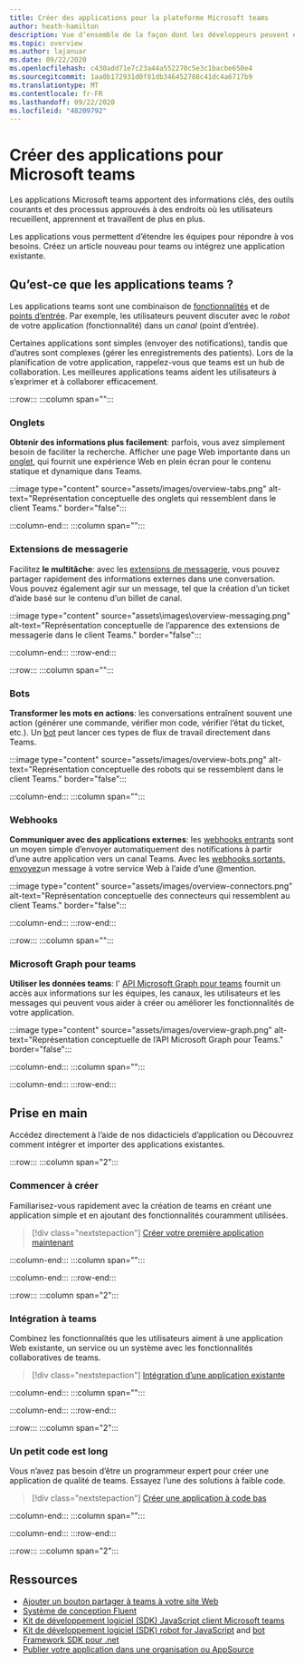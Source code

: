 ```yaml
---
title: Créer des applications pour la plateforme Microsoft teams
author: heath-hamilton
description: Vue d’ensemble de la façon dont les développeurs peuvent étendre et personnaliser les fonctionnalités de Microsoft teams avec des applications personnalisées.
ms.topic: overview
ms.author: lajanuar
ms.date: 09/22/2020
ms.openlocfilehash: c430add71e7c23a44a552270c5e3c1bacbe650e4
ms.sourcegitcommit: 1aa0b172931d0f81db346452788c41dc4a6717b9
ms.translationtype: MT
ms.contentlocale: fr-FR
ms.lasthandoff: 09/22/2020
ms.locfileid: "48209792"
---
```

# <a name="build-apps-for-microsoft-teams"></a>Créer des applications pour Microsoft teams

Les applications Microsoft teams apportent des informations clés, des outils courants et des processus approuvés à des endroits où les utilisateurs recueillent, apprennent et travaillent de plus en plus.

Les applications vous permettent d’étendre les équipes pour répondre à vos besoins. Créez un article nouveau pour teams ou intégrez une application existante.

## <a name="what-are-teams-apps"></a>Qu’est-ce que les applications teams ?

Les applications teams sont une combinaison de [fonctionnalités](concepts/capabilities-overview.md) et de [points d’entrée](concepts/extensibility-points.md). Par exemple, les utilisateurs peuvent discuter avec le *robot* de votre application (fonctionnalité) dans un *canal* (point d’entrée).

Certaines applications sont simples (envoyer des notifications), tandis que d’autres sont complexes (gérer les enregistrements des patients). Lors de la planification de votre application, rappelez-vous que teams est un hub de collaboration. Les meilleures applications teams aident les utilisateurs à s’exprimer et à collaborer efficacement.

:::row:::
   :::column span="":::

### <a name="tabs"></a>Onglets

**Obtenir des informations plus facilement**: parfois, vous avez simplement besoin de faciliter la recherche. Afficher une page Web importante dans un [onglet](tabs/what-are-tabs.md), qui fournit une expérience Web en plein écran pour le contenu statique et dynamique dans Teams.

:::image type="content" source="assets/images/overview-tabs.png" alt-text="Représentation conceptuelle des onglets qui ressemblent dans le client Teams." border="false":::

   :::column-end:::
   :::column span="":::

### <a name="messaging-extensions"></a>Extensions de messagerie

Facilitez **le multitâche**: avec les [extensions de messagerie](messaging-extensions/what-are-messaging-extensions.md), vous pouvez partager rapidement des informations externes dans une conversation. Vous pouvez également agir sur un message, tel que la création d’un ticket d’aide basé sur le contenu d’un billet de canal.

:::image type="content" source="assets\images\overview-messaging.png" alt-text="Représentation conceptuelle de l’apparence des extensions de messagerie dans le client Teams." border="false":::

   :::column-end:::
:::row-end:::

:::row:::
   :::column span="":::

### <a name="bots"></a>Bots

**Transformer les mots en actions**: les conversations entraînent souvent une action (générer une commande, vérifier mon code, vérifier l’état du ticket, etc.). Un [bot](bots/what-are-bots.md) peut lancer ces types de flux de travail directement dans Teams.

:::image type="content" source="assets/images/overview-bots.png" alt-text="Représentation conceptuelle des robots qui se ressemblent dans le client Teams." border="false":::

   :::column-end:::
   :::column span="":::

### <a name="webhooks"></a>Webhooks

**Communiquer avec des applications externes**: les [webhooks entrants](webhooks-and-connectors/what-are-webhooks-and-connectors.md#incoming-webhooks) sont un moyen simple d’envoyer automatiquement des notifications à partir d’une autre application vers un canal Teams. Avec les [webhooks sortants, envoyez](webhooks-and-connectors/what-are-webhooks-and-connectors.md#outgoing-webhooks)un message à votre service Web à l’aide d’une @mention.

:::image type="content" source="assets/images/overview-connectors.png" alt-text="Représentation conceptuelle des connecteurs qui ressemblent au client Teams." border="false":::

   :::column-end:::
:::row-end:::

:::row:::
   :::column span="":::

### <a name="microsoft-graph-for-teams"></a>Microsoft Graph pour teams

**Utiliser les données teams**: l' [API Microsoft Graph pour teams](https://docs.microsoft.com/graph/teams-concept-overview) fournit un accès aux informations sur les équipes, les canaux, les utilisateurs et les messages qui peuvent vous aider à créer ou améliorer les fonctionnalités de votre application.

:::image type="content" source="assets/images/overview-graph.png" alt-text="Représentation conceptuelle de l’API Microsoft Graph pour Teams." border="false":::

   :::column-end:::
   :::column span="":::

   :::column-end:::
:::row-end:::

## <a name="get-started"></a>Prise en main

Accédez directement à l’aide de nos didacticiels d’application ou Découvrez comment intégrer et importer des applications existantes.

:::row:::
   :::column span="2":::

### <a name="start-building"></a>Commencer à créer

   Familiarisez-vous rapidement avec la création de teams en créant une application simple et en ajoutant des fonctionnalités couramment utilisées.

   > [!div class="nextstepaction"]
   > [Créer votre première application maintenant](build-your-first-app/build-first-app-overview.md)

   :::column-end:::
   :::column span="":::

   :::column-end:::
:::row-end:::

:::row:::
   :::column span="2":::

### <a name="integrate-with-teams"></a>Intégration à teams

   Combinez les fonctionnalités que les utilisateurs aiment à une application Web existante, un service ou un système avec les fonctionnalités collaboratives de teams.

   > [!div class="nextstepaction"]
   > [Intégration d’une application existante](samples/integrating-web-apps.md)

   :::column-end:::
   :::column span="":::

   :::column-end:::
:::row-end:::

:::row:::
   :::column span="2":::

### <a name="a-little-code-goes-a-long-way"></a>Un petit code est long

   Vous n’avez pas besoin d’être un programmeur expert pour créer une application de qualité de teams. Essayez l’une des solutions à faible code.

   > [!div class="nextstepaction"]
   > [Créer une application à code bas](samples/teams-low-code-solutions.md)

   :::column-end:::
   :::column span="":::

   :::column-end:::
:::row-end:::

:::row:::
   :::column span="2":::

## <a name="resources"></a>Ressources

* [Ajouter un bouton partager à teams à votre site Web](concepts/build-and-test/share-to-teams.md)
* [Système de conception Fluent](https://fluentsite.z22.web.core.windows.net/)
* [Kit de développement logiciel (SDK) JavaScript client Microsoft teams](https://docs.microsoft.com/javascript/api/@microsoft/teams-js/?view=msteams-client-js-latest&preserve-view=true)
* [Kit de développement logiciel (SDK) robot for JavaScript](https://github.com/Microsoft/botbuilder-js) and [bot Framework SDK pour .net](https://github.com/Microsoft/botbuilder-dotnet/)
* [Publier votre application dans une organisation ou AppSource](concepts/deploy-and-publish/overview.md)
